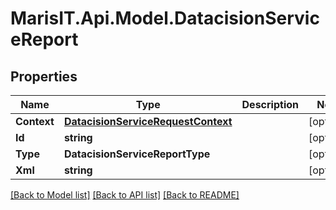
# MarisIT.Api.Model.DatacisionServiceReport

## Properties

Name | Type | Description | Notes
------------ | ------------- | ------------- | -------------
**Context** | [**DatacisionServiceRequestContext**](DatacisionServiceRequestContext.md) |  | [optional] 
**Id** | **string** |  | [optional] 
**Type** | **DatacisionServiceReportType** |  | [optional] 
**Xml** | **string** |  | [optional] 

[[Back to Model list]](../README.md#documentation-for-models)
[[Back to API list]](../README.md#documentation-for-api-endpoints)
[[Back to README]](../README.md)

